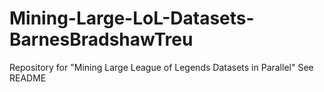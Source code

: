 # Mining-Large-LoL-Datasets-BarnesBradshawTreu
Repository for "Mining Large League of Legends Datasets in Parallel" See README
